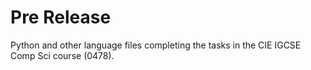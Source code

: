 # Pre Release

Python and other language files completing the tasks in the CIE IGCSE Comp Sci course (0478).